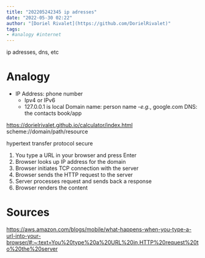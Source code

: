 ```yaml
---
title: "202205242345 ip adresses"
date: "2022-05-30 02:22"
author: "[Doriel Rivalet](https://github.com/DorielRivalet)"
tags:
- #analogy #internet
---
```



ip adresses, dns, etc

# Analogy
- IP Address: phone number
	- Ipv4 or IPv6
	- 127.0.0.1 is local
Domain name: person name
	-*e.g.*, google.com
DNS: the contacts book/app


https://dorielrivalet.github.io/calculator/index.html
scheme://domain/path/resource

hypertext transfer protocol secure 

1.  You type a URL in your browser and press Enter
2.  Browser looks up IP address for the domain
3.  Browser initiates TCP connection with the server
4.  Browser sends the HTTP request to the server
5.  Server processes request and sends back a response
6.  Browser renders the content


# Sources

https://aws.amazon.com/blogs/mobile/what-happens-when-you-type-a-url-into-your-browser/#:~:text=You%20type%20a%20URL%20in,HTTP%20request%20to%20the%20server